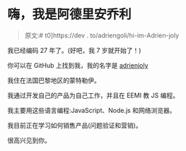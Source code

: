 # 嗨，我是阿德里安乔利

> 原文:# t0]https://dev . to/adriengoli/hi-im-Adrien-joly

我已经编码 27 年了。(好吧，我 7 岁就开始了！)

你可以在 GitHub 上找到我，我的名字是 [adrienjoly](https://github.com/adrienjoly)

我住在法国巴黎地区的蒙特勒伊。

我通过开发自己的产品为自己工作，并且在 EEMI 教 JS 编程。

我主要用这些语言编程:JavaScript、Node.js 和网络浏览器。

我目前正在学习如何销售产品(问题验证和营销)。

很高兴见到你。